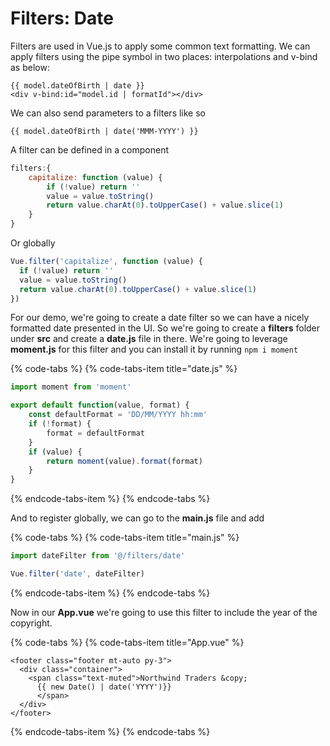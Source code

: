 # Filters: Date

Filters are used in Vue.js to apply some common text formatting. We can apply filters using the pipe symbol in two places: interpolations and v-bind as below:

```markup
{{ model.dateOfBirth | date }}
<div v-bind:id="model.id | formatId"></div>
```

We can also send parameters to a filters like so

```text
{{ model.dateOfBirth | date('MMM-YYYY') }}
```

A filter can be defined in a component

```javascript
filters:{
    capitalize: function (value) {
        if (!value) return ''
        value = value.toString()
        return value.charAt(0).toUpperCase() + value.slice(1)
    }
}
```

Or globally

```javascript
Vue.filter('capitalize', function (value) {
  if (!value) return ''
  value = value.toString()
  return value.charAt(0).toUpperCase() + value.slice(1)
})
```

For our demo, we're going to create a date filter so we can have a nicely formatted date presented in the UI. So we're going to create a **filters** folder under **src** and create a **date.js** file in there. We're going to leverage **moment.js** for this filter and you can install it by running `npm i moment`

{% code-tabs %}
{% code-tabs-item title="date.js" %}
```javascript
import moment from 'moment'

export default function(value, format) {
    const defaultFormat = 'DD/MM/YYYY hh:mm'
    if (!format) {
        format = defaultFormat
    }
    if (value) {
        return moment(value).format(format)
    }
}

```
{% endcode-tabs-item %}
{% endcode-tabs %}

And to register globally, we can go to the **main.js** file and add

{% code-tabs %}
{% code-tabs-item title="main.js" %}
```javascript
import dateFilter from '@/filters/date'

Vue.filter('date', dateFilter)
```
{% endcode-tabs-item %}
{% endcode-tabs %}

Now in our **App.vue** we're going to use this filter to include the year of the copyright. 

{% code-tabs %}
{% code-tabs-item title="App.vue" %}
```markup
<footer class="footer mt-auto py-3">
  <div class="container">
    <span class="text-muted">Northwind Traders &copy; 
      {{ new Date() | date('YYYY')}}
      </span>
  </div>
</footer>
```
{% endcode-tabs-item %}
{% endcode-tabs %}



